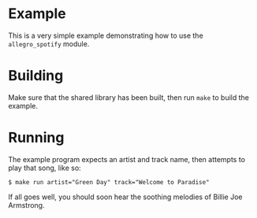 # Example
This is a very simple example demonstrating how to use the `allegro_spotify` module.

# Building
Make sure that the shared library has been built, then run `make` to build the example.

# Running
The example program expects an artist and track name, then attempts to play that song, like so:

```
$ make run artist="Green Day" track="Welcome to Paradise"
```

If all goes well, you should soon hear the soothing melodies of Billie Joe Armstrong.
